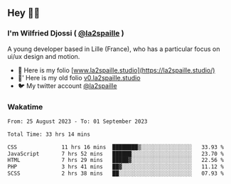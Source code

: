 ## Hey 👋🏾
### I'm Wilfried Djossi ( <a href="https://twitter.com/la2spaille/" target="_blank">@la2spaille</a> )
A young developer based in Lille (France), who has a particular focus on ui/ux design and motion.

- 🎨 Here is my folio [www.la2spaille.studio](https://la2spaille.studio/)
- 🎨' Here is my old folio [v0.la2spaille.studio](https://v0.la2spaille.studio/)
- 🐦 My twitter account [@la2spaille](https://twitter.com/la2spaille/)

### Wakatime
<!--START_SECTION:waka-->

```txt
From: 25 August 2023 - To: 01 September 2023

Total Time: 33 hrs 14 mins

CSS              11 hrs 16 mins  ████████▒░░░░░░░░░░░░░░░░   33.93 %
JavaScript       7 hrs 52 mins   ██████░░░░░░░░░░░░░░░░░░░   23.70 %
HTML             7 hrs 29 mins   █████▓░░░░░░░░░░░░░░░░░░░   22.56 %
PHP              3 hrs 41 mins   ██▓░░░░░░░░░░░░░░░░░░░░░░   11.12 %
SCSS             2 hrs 38 mins   ██░░░░░░░░░░░░░░░░░░░░░░░   07.93 %
```

<!--END_SECTION:waka-->
<!--
**la2spaille/la2spaille** is a ✨ _special_ ✨ repository because its `README.md` (this file) appears on your GitHub profile.

Here are some ideas to get you started:

- 🔭 I’m currently working on ...
- 🌱 I’m currently learning ...
- 👯 I’m looking to collaborate on ...
- 🤔 I’m looking for help with ...
- 💬 Ask me about ...
- 📫 How to reach me: ...
- 😄 Pronouns: ...
- ⚡ Fun fact: ...
-->
